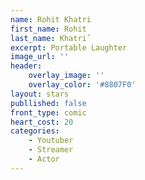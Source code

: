 ```yaml
---
name: Rohit Khatri
first_name: Rohit
last_name: Khatri˝
excerpt: Portable Laughter
image_url: ''
header:
    overlay_image: ''
    overlay_color: '#8807F0'
layout: stars
publlished: false
front_type: comic
heart_cost: 20
categories:
    - Youtuber
    - Streamer
    - Actor
---
```


